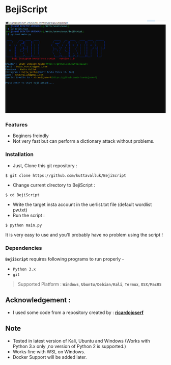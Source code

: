 # BejiScript

<p align="center">
  <img src="ss.png">
</p>

### Features

- Beginers freindly
- Not very fast but can perform a dictionary attack without problems.

### Installation

- Just, Clone this git repository :
```
$ git clone https://github.com/kuttavalluk/BejiScript
```

- Change current directory to BejiScript :
```
$ cd BejiScript
```
-  Write the target insta account in the uerlist.txt file (default wordlist pw.txt)
-  Run the script :
```
$ python main.py
```
It is very easy to use and you'll probably have no problem using the script !

### Dependencies

**`BejiScript`** requires following programs to run properly - 
- `Python 3.x`
- `git`

> Supported Platform : **`Windows`**, **`Ubuntu/Debian/Kali`**, **`Termux`**, **`OSX/MacOS`**

## Acknowledgement :
- I used some code from a repository created by : [**ricardojoserf**](https://github.com/ricardojoserf)

## Note
- Tested in latest version of Kali, Ubuntu and Windows (Works with Python 3.x only ,no version of Python 2 is supported.)
- Works fine with WSL on Windows.
- Docker Support will be added later.

